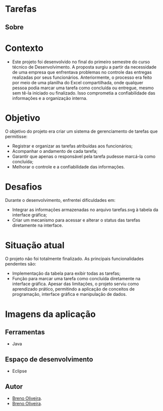 # Tarefas
## Sobre

# Contexto
- Este projeto foi desenvolvido no final do primeiro semestre do curso técnico de Desenvolvimento. A proposta surgiu a partir da necessidade de uma empresa que enfrentava problemas no controle das entregas realizadas por seus funcionários.
Anteriormente, o processo era feito por meio de uma planilha do Excel compartilhada, onde qualquer pessoa podia marcar uma tarefa como concluída ou entregue, mesmo sem tê-la iniciado ou finalizado. Isso comprometia a confiabilidade das informações e a organização interna.

# Objetivo
O objetivo do projeto era criar um sistema de gerenciamento de tarefas que permitisse:
- Registrar e organizar as tarefas atribuídas aos funcionários;
- Acompanhar o andamento de cada tarefa;
- Garantir que apenas o responsável pela tarefa pudesse marcá-la como concluída;
- Melhorar o controle e a confiabilidade das informações.

# Desafios
Durante o desenvolvimento, enfrentei dificuldades em:
- Integrar as informações armazenadas no arquivo tarefas.svg à tabela da interface gráfica;
- Criar um mecanismo para acessar e alterar o status das tarefas diretamente na interface.

# Situação atual
O projeto não foi totalmente finalizado.
As principais funcionalidades pendentes são:
- Implementação da tabela para exibir todas as tarefas;
- Função para marcar uma tarefa como concluída diretamente na interface gráfica.
Apesar das limitações, o projeto serviu como aprendizado prático, permitindo a aplicação de conceitos de programação,
interface gráfica e manipulação de dados.

# Imagens da aplicação

## Ferramentas
- Java
## Espaço de desenvolvimento
- Eclipse

## Autor
- [Breno Oliveira](https://www.linkedin.com/in/breno-oliveira-assis-reis-203010351/).
- [Breno Oliveira](https://www.linkedin.com/in/breno-oliveira-assis-reis-203010351/).
